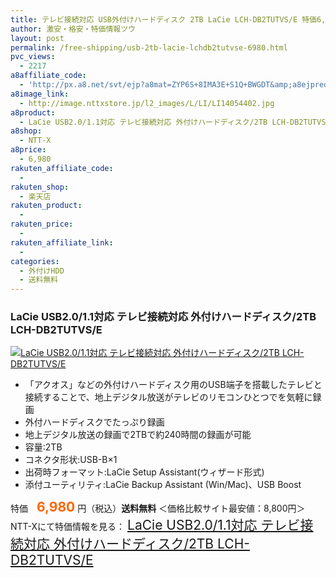```yaml
---
title: テレビ接続対応 USB外付けハードディスク 2TB LaCie LCH-DB2TUTVS/E 特価6,980円！送料無料！
author: 激安・格安・特価情報ツウ
layout: post
permalink: /free-shipping/usb-2tb-lacie-lchdb2tutvse-6980.html
pvc_views:
  - 2217
a8affiliate_code:
  - 'http://px.a8.net/svt/ejp?a8mat=ZYP6S+8IMA3E+S1Q+BWGDT&amp;a8ejpredirect=http://nttxstore.jp/_II_LI14054402'
a8image_link:
  - http://image.nttxstore.jp/l2_images/L/LI/LI14054402.jpg
a8product:
  - LaCie USB2.0/1.1対応 テレビ接続対応 外付けハードディスク/2TB LCH-DB2TUTVS/E
a8shop:
  - NTT-X
a8price:
  - 6,980
rakuten_affiliate_code:
  - 
rakuten_shop:
  - 楽天店
rakuten_product:
  - 
rakuten_price:
  - 
rakuten_affiliate_link:
  - 
categories:
  - 外付けHDD
  - 送料無料
---
```

### LaCie USB2.0/1.1対応 テレビ接続対応 外付けハードディスク/2TB LCH-DB2TUTVS/E

<div class="img-bg2 img_L">
  <a title="LaCie USB2.0/1.1対応 テレビ接続対応 外付けハードディスク/2TB LCH-DB2TUTVS/E" href="http://px.a8.net/svt/ejp?a8mat=ZYP6S+8IMA3E+S1Q+BWGDT&a8ejpredirect=http://nttxstore.jp/_II_LI14054402" target="_blank"><img src="http://i2.wp.com/image.nttxstore.jp/l2_images/L/LI/LI14054402.jpg?resize=120%2C120" border="0" alt="LaCie USB2.0/1.1対応 テレビ接続対応 外付けハードディスク/2TB LCH-DB2TUTVS/E" style="border: 0pt none;" data-recalc-dims="1" /></a>
</div>

<!--more-->

  * 「アクオス」などの外付けハードディスク用のUSB端子を搭載したテレビと接続することで、地上デジタル放送がテレビのリモコンひとつでを気軽に録画
  * 外付ハードディスクでたっぷり録画
  * 地上デジタル放送の録画で2TBで約240時間の録画が可能
  * 容量:2TB
  * コネクタ形状:USB-B×1
  * 出荷時フォーマット:LaCie Setup Assistant(ウィザード形式)
  * 添付ユーティリティ:LaCie Backup Assistant (Win/Mac)、USB Boost

特価　<span style="color: #ff6600; font-size: 150%;"><strong>6,980</strong></span> 円（税込）**送料無料** ＜価格比較サイト最安値：8,800円＞  
NTT-Xにて特価情報を見る： <span style="font-size: 150%;"><a href="http://px.a8.net/svt/ejp?a8mat=ZYP6S+8IMA3E+S1Q+BWGDT&a8ejpredirect=http://nttxstore.jp/_II_LI14054402" target="_blank">LaCie USB2.0/1.1対応 テレビ接続対応 外付けハードディスク/2TB LCH-DB2TUTVS/E</a></span>